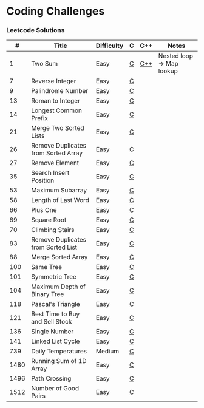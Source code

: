 # Coding Challenges

### Leetcode Solutions
| #    | Title                               | Difficulty | C                                            | C++                    | Notes                     |
|------|-------------------------------------|------------|----------------------------------------------|------------------------|---------------------------|
| 1    | Two Sum                             | Easy       | [C](c/two_sum.c)                             | [C++](cpp/two_sum.cpp) | Nested loop -> Map lookup |
| 7    | Reverse Integer                     | Easy       | [C](c/reverse_integer.c)                     |                        |                           |
| 9    | Palindrome Number                   | Easy       | [C](c/[palindrome_number.c)                  |                        |                           |
| 13   | Roman to Integer                    | Easy       | [C](c/roman_to_integer.c)                    |                        |                           |
| 14   | Longest Common Prefix               | Easy       | [C](c/longest_common_prefix.c)               |                        |                           |
| 21   | Merge Two Sorted Lists              | Easy       | [C](c/merge_two_sorted_lists.c)              |                        |                           |
| 26   | Remove Duplicates from Sorted Array | Easy       | [C](c/remove_duplicates_from_sorted_array.c) |                        |                           |
| 27   | Remove Element                      | Easy       | [C](c/remove_element.c)                      |                        |                           |
| 35   | Search Insert Position              | Easy       | [C](c/search_insert_position.c)              |                        |                           |
| 53   | Maximum Subarray                    | Easy       | [C](c/maximum_subarray.c)                    |                        |                           |
| 58   | Length of Last Word                 | Easy       | [C](c/length_of_last_word.c)                 |                        |                           |
| 66   | Plus One                            | Easy       | [C](c/plus_one.c)                            |                        |                           |
| 69   | Square Root                         | Easy       | [C](c/square_root.c)                         |                        |                           |
| 70   | Climbing Stairs                     | Easy       | [C](c/climbing_stairs.c)                     |                        |                           |
| 83   | Remove Duplicates from Sorted List  | Easy       | [C](c/remove_duplicates_from_sorted_list.c)  |                        |                           |
| 88   | Merge Sorted Array                  | Easy       | [C](c/merge_sorted_array.c)                  |                        |                           |
| 100  | Same Tree                           | Easy       | [C](c/same_tree.c)                           |                        |                           |
| 101  | Symmetric Tree                      | Easy       | [C](c/symmetric_tree.c)                      |                        |                           |
| 104  | Maximum Depth of Binary Tree        | Easy       | [C](c/maximum_depth_of_binary_tree.c)        |                        |                           |
| 118  | Pascal's Triangle                   | Easy       | [C](c/pascals_triangle.c)                    |                        |                           |
| 121  | Best Time to Buy and Sell Stock     | Easy       | [C](c/best_time_to_buy_and_sell_stock.c)     |                        |                           |
| 136  | Single Number                       | Easy       | [C](c/single_number.c)                       |                        |                           |
| 141  | Linked List Cycle                   | Easy       | [C](c/linked_list_cycle.c)                   |                        |                           |
| 739  | Daily Temperatures                  | Medium     | [C](c/daily_temperatures.c)                  |                        |                           |
| 1480 | Running Sum of 1D Array             | Easy       | [C](c/running_sum_of_array.c)                |                        |                           |
| 1496 | Path Crossing                       | Easy       | [C](c/path_crossing.c)                       |                        |                           |
| 1512 | Number of Good Pairs                | Easy       | [C](c/number_of_good_pairs.c)                |                        |                           |